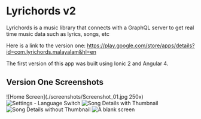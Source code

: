 # Lyrichords v2
Lyrichords is a music library that connects with a GraphQL server to get real time music data such as lyrics, songs, etc

Here is a link to the version one: https://play.google.com/store/apps/details?id=com.lyrichords.malayalam&hl=en

The first version of this app was built using Ionic 2 and Angular 4.

## Version One Screenshots

![Home Screen](./screenshots/Screenshot_01.jpg 250x)
![Settings - Language Switch](./screenshots/Screenshot_02.jpg)
![Song Details with Thumbnail](./screenshots/Screenshot_03.jpg)
![Song Details without Thumbnail](./screenshots/Screenshot_04.jpg)
![A blank screen](./screenshots/Screenshot_05.jpg)





